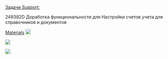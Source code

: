 <u>Задачи Support:</u>
<p>249382D Доработка функциональности для Настройки счетов учета для справочников и документов</p>

<u>Materials</u>
![](Pasted%20image%2020251006152909.png)

![](Pasted%20image%2020251008104443.png)

![](Pasted%20image%2020251008111107.png)
